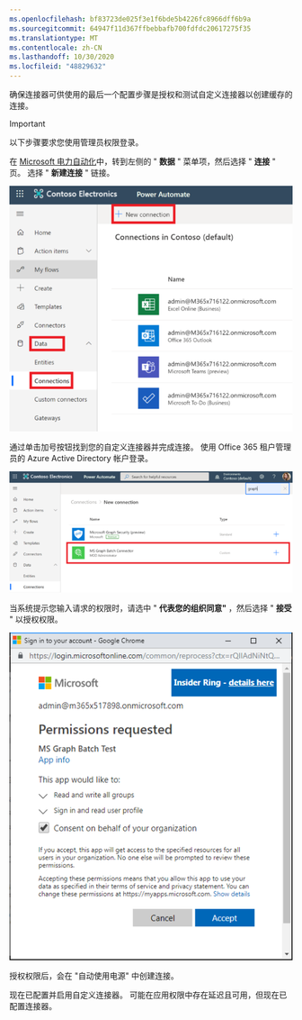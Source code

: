 ```yaml
---
ms.openlocfilehash: bf83723de025f3e1f6bde5b4226fc8966dff6b9a
ms.sourcegitcommit: 64947f11d367ffbebbafb700fdfdc20617275f35
ms.translationtype: MT
ms.contentlocale: zh-CN
ms.lasthandoff: 10/30/2020
ms.locfileid: "48829632"
---
```

<!-- markdownlint-disable MD002 MD041 -->

确保连接器可供使用的最后一个配置步骤是授权和测试自定义连接器以创建缓存的连接。

> [!IMPORTANT]
> 以下步骤要求您使用管理员权限登录。

在 [Microsoft 电力自动化](https://flow.microsoft.com)中，转到左侧的 " **数据** " 菜单项，然后选择 " **连接** " 页。 选择 " **新建连接** " 链接。

!["新建连接" 按钮的屏幕截图](./images/new-connection.png)

通过单击加号按钮找到您的自定义连接器并完成连接。 使用 Office 365 租户管理员的 Azure Active Directory 帐户登录。

!["连接" 列表的屏幕截图](./images/connection-sign-in.png)

当系统提示您输入请求的权限时，请选中 " **代表您的组织同意"** ，然后选择 " **接受** " 以授权权限。

![同意提示的屏幕截图](./images/consent-prompt.png)

授权权限后，会在 "自动使用电源" 中创建连接。

现在已配置并启用自定义连接器。 可能在应用权限中存在延迟且可用，但现在已配置连接器。
